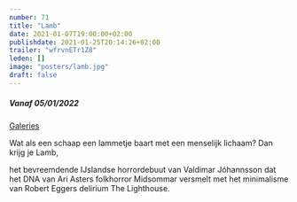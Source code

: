 ```yaml
---
number: 71
title: "Lamb"
date: 2021-01-07T19:00:00+02:00
publishdate: 2021-01-25T20:14:26+02:00
trailer: "wfrvnETr1Z8"
leden: [] 
image: "posters/lamb.jpg"
draft: false
---
```


##### Vanaf 05/01/2022

[Galeries](https://galeries.be/en/lamb-europa-cinema-night/)

Wat als een schaap een lammetje baart met een menselijk lichaam?
Dan krijg je Lamb,
<!--more-->
het bevreemdende IJslandse horrordebuut van Valdimar Jóhannsson
dat het DNA van Ari Asters folkhorror Midsommar versmelt met
het minimalisme van Robert Eggers delirium The Lighthouse.
